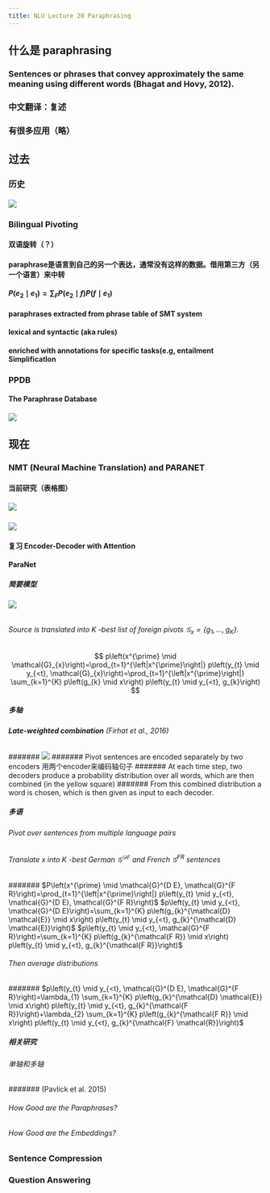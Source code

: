 ```yaml
---
title: NLU Lecture 20 Paraphrasing
---
```


## 什么是 paraphrasing
### Sentences or phrases that convey approximately the same meaning using different words (Bhagat and Hovy, 2012).
### 中文翻译：复述
### 有很多应用（略）
## 过去
### 历史
#### ![](https://gitee.com/zhang-weijian-97/pic-go-bed/raw/master/assets/20210502195245.png)
### Bilingual Pivoting
#### 双语旋转（？）
#### paraphrase是语言到自己的另一个表达，通常没有这样的数据。借用第三方（另一个语言）来中转
#### $P\left(e_{2} \mid e_{1}\right)=\sum_{F} P\left(e_{2} \mid f\right) P\left(f \mid e_{1}\right)$
#### paraphrases extracted from phrase table of SMT system
#### lexical and syntactic (aka rules)
#### enriched with annotations for specific tasks(e.g, entailment Simplificatlon
### PPDB
#### The Paraphrase Database
#### ![](https://gitee.com/zhang-weijian-97/pic-go-bed/raw/master/assets/20210502195759.png)
## 现在
### NMT (Neural Machine Translation) and PARANET
#### 当前研究（表格图）
##### ![](https://gitee.com/zhang-weijian-97/pic-go-bed/raw/master/assets/20210502195840.png)
#### ![](https://gitee.com/zhang-weijian-97/pic-go-bed/raw/master/assets/20210502200004.png)
#### 复习 Encoder-Decoder with Attention
#### ParaNet
##### 简要模型
###### ![](https://gitee.com/zhang-weijian-97/pic-go-bed/raw/master/assets/20210502200156.png)
###### Source is translated into $K$ -best list of foreign pivots $\mathcal{G}_{x}=\left\{g_{1}, \ldots, g_{K}\right\}$.
$$
p\left(x^{\prime} \mid \mathcal{G}_{x}\right)=\prod_{t=1}^{\left|x^{\prime}\right|} p\left(y_{t} \mid y_{<t}, \mathcal{G}_{x}\right)=\prod_{t=1}^{\left|x^{\prime}\right|} \sum_{k=1}^{K} p\left(g_{k} \mid x\right) p\left(y_{t} \mid y_{<t}, g_{k}\right)
$$
##### 多轴
###### **Late-weighted combination** (Firhat et al., 2016)
####### ![](https://gitee.com/zhang-weijian-97/pic-go-bed/raw/master/assets/20210502200453.png)
####### Pivot sentences are encoded separately by two encoders 用两个encoder来编码轴句子
####### At each time step, two decoders produce a probability distribution over all words, which are then combined (in the yellow square)
####### From this combined distribution a word is chosen, which is then given as input to each decoder.
##### 多语
###### Pivot over sentences from multiple language pairs
###### Translate $x$ into $K$ -best German $\mathcal{G}^{\mathcal{D} \mathcal{E}}$ and French $\mathcal{G}^{F R}$ sentences
####### $P\left(x^{\prime} \mid \mathcal{G}^{D E}, \mathcal{G}^{F R}\right)=\prod_{t=1}^{\left|x^{\prime}\right|} p\left(y_{t} \mid y_{<t}, \mathcal{G}^{D E}, \mathcal{G}^{F R}\right)$
$p\left(y_{t} \mid y_{<t}, \mathcal{G}^{D E}\right)=\sum_{k=1}^{K} p\left(g_{k}^{\mathcal{D} \mathcal{E}} \mid x\right) p\left(y_{t} \mid y_{<t}, g_{k}^{\mathcal{D} \mathcal{E}}\right)$
$p\left(y_{t} \mid y_{<t}, \mathcal{G}^{F R}\right)=\sum_{k=1}^{K} p\left(g_{k}^{\mathcal{F R}} \mid x\right) p\left(y_{t} \mid y_{<t}, g_{k}^{\mathcal{F R}}\right)$
###### Then average distributions
####### $p\left(y_{t} \mid y_{<t}, \mathcal{G}^{D E}, \mathcal{G}^{F R}\right)=\lambda_{1} \sum_{k=1}^{K} p\left(g_{k}^{\mathcal{D} \mathcal{E}} \mid x\right) p\left(y_{t} \mid y_{<t}, g_{k}^{\mathcal{F R}}\right)+\lambda_{2} \sum_{k=1}^{K} p\left(g_{k}^{\mathcal{F R}} \mid x\right) p\left(y_{t} \mid y_{<t}, g_{k}^{\mathcal{F} \mathcal{R}}\right)$
##### 相关研究
###### 单轴和多轴
####### (Pavlick et al. 2015)
###### How Good are the Paraphrases?
###### How Good are the Embeddings?
### Sentence Compression
### Question Answering
